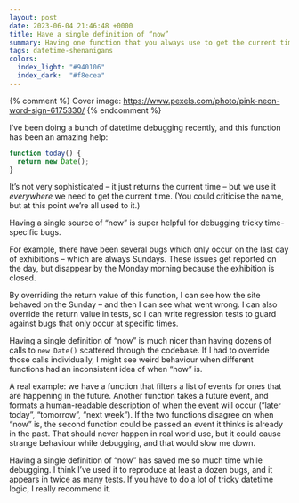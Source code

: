 ```yaml
---
layout: post
date: 2023-06-04 21:46:48 +0000
title: Have a single definition of “now”
summary: Having one function that you always use to get the current time is super handy when debugging issues that only occur at specific times.
tags: datetime-shenanigans
colors:
  index_light: "#940106"
  index_dark:  "#f8ecea"
---
```


{% comment %}
  Cover image: https://www.pexels.com/photo/pink-neon-word-sign-6175330/
{% endcomment %}

I’ve been doing a bunch of datetime debugging recently, and this function has been an amazing help:

```javascript
function today() {
  return new Date();
}
```

It’s not very sophisticated – it just returns the current time – but we use it *everywhere* we need to get the current time. (You could criticise the name, but at this point we’re all used to it.)

Having a single source of “now” is super helpful for debugging tricky time-specific bugs.

For example, there have been several bugs which only occur on the last day of exhibitions – which are always Sundays. These issues get reported on the day, but disappear by the Monday morning because the exhibition is closed.

By overriding the return value of this function, I can see how the site behaved on the Sunday – and then I can see what went wrong. I can also override the return value in tests, so I can write regression tests to guard against bugs that only occur at specific times.

Having a single definition of “now” is much nicer than having dozens of calls to `new Date()` scattered through the codebase. If I had to override those calls individually, I might see weird behaviour when different functions had an inconsistent idea of when “now” is.

A real example: we have a function that filters a list of events for ones that are happening in the future. Another function takes a future event, and formats a human-readable description of when the event will occur (“later today”, “tomorrow”, “next week”). If the two functions disagree on when “now” is, the second function could be passed an event it thinks is already in the past. That should never happen in real world use, but it could cause strange behaviour while debugging, and that would slow me down.

Having a single definition of “now” has saved me so much time while debugging. I think I’ve used it to reproduce at least a dozen bugs, and it appears in twice as many tests. If you have to do a lot of tricky datetime logic, I really recommend it.
